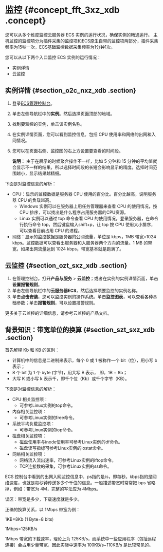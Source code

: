 # 监控 {#concept_fft_3xz_xdb .concept}

您可以从多个维度监控云服务器 ECS 实例的运行状况，确保实例的畅通运行。
主机监控的监控项分为插件采集的监控项和ECS原生自带的监控项两部分，插件采集频率为15秒一次，ECS基础监控数据采集频率为1分钟1次。

您可以从以下两个入口监控 ECS 实例的运行情况：

-   实例详情
-   云监控

## 实例详情 {#section_o2c_nxz_xdb .section}

1.  登录[ECS管理控制台](https://ecs.console.aliyun.com/?spm=a2c4g.11186623.2.9.FNEORG#/home)。
2.  单击左侧导航栏中的**实例**。然后选择页面顶部的地域。
3.  找到要监控的实例，单击该实例名称。
4.  在实例详情页面，您可以看到监控信息，包括 CPU 使用率和网络的出网和入网情况。
5.  您可以在页面右侧、监控图的右上方设置要查看的时间段。

    **说明：** 由于在展示的时候聚合操作不一样，比如 5 分钟和 15 分钟的平均值就会显示不一样的结果，所以选择时间段的长短会影响显示的精度。选择时间范围越小，显示结果越精细。


下面是对监控信息的解析：

-   CPU：显示的监控数据是服务器 CPU 使用的百分比。百分比越高，说明服务器 CPU 的负载越高。
    -   Windows 实例可以在服务器上用任务管理器来查看 CPU 的使用情况，按 CPU 排序，可以找出是什么程序占用服务器的CPU资源。
    -   Linux 实例可以通过 top 命令查看 CPU 的使用情况。登录服务器，在命令行执行命令 top，然后键盘输入shift+p，让 top 按 CPU 使用大小排序，可以查看目前占用 CPU 的进程。
-   网络：显示的监控数据是服务器的公网流量，单位是 kbps，1MB 带宽=1024 kbps。监控数据可以查看出服务器和入服务器两个方向的流量。1 MB 的带宽，如果出网流量达到 1024 kbps，带宽基本就是跑满了。

## 云监控 {#section_ozt_sxz_xdb .section}

1.  在管理控制台，打开**产品与服务** \> **云监控**；或者在实例的实例详情页面，单击**设置报警规则**。
2.  单击左侧导航栏中的**云服务器ECS**，然后选择项要监控的实例名称。
3.  单击**点击安装**，您可以监控实例的操作系统。单击**监控图表**，可以查看各种基础参数；单击**报警规则**，可以设置报警规则。

更多关于云监控的详细信息，请参考云监控的产品文档。

## 背景知识：带宽单位的换算 {#section_szt_sxz_xdb .section}

首先解释 Kb 和 KB 的区别：

-   计算机中的信息是二进制来表示，每个 0 或 1 被称作一个 bit（位），用小写 b 表示；
-   8 个 bit 为 1 个 byte \(字节\)，用大写 B 表示， 即，1B = 8b；
-   大写 K 或小写 k 表示千，即千个位（Kb）或千个字节（KB）。

下面是对监控信息的解析：

-   CPU 相关监控项：
    -   可参考Linux实例的top命令。
-   内存相关监控项：
    -   可参考Linux实例的free命令。
-   系统平均负载监控项：
    -   可参考Linux实例的top命令。
-   磁盘相关监控项：
    -   磁盘使用率与inode使用率可参考Linux实例的df命令。
    -   磁盘读写指标可参考Linux实例的iostat命令。
-   网络相关监控项：
    -   网络流入流出速率，可参考Linux实例的iftop命令。
    -   TCP连接数的采集，可参考Linux实例的ss命令。

ECS 控制台中看到的出网入网监控信息中，ps指的是/s，即每秒。kbps指的是网络速度，也就是每秒钟传送多少个千位的信息。一般描述带宽时常常把 bps 省略掉，例如：带宽为 4M，完整的写法应为 4Mbps。

误区：带宽是多少，下载速度就是多少。

正确的换算关系，以 1Mbps 带宽为例：

1KB=8Kb \(1 Byte=8 bits\)

1Mbps=125KB/s

1Mbps 带宽的下载速率，理论上为 125KB/s，而系统中一些应用程序（包括远程连接）会占用少量带宽，因此实际中速率为 100KB/s−110KB/s 是比较常见的。

